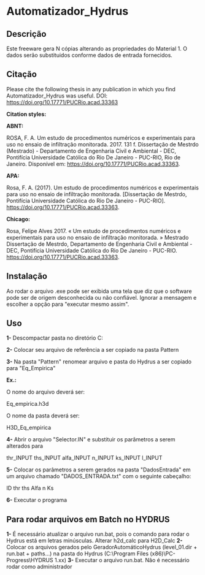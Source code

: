 # Automatizador_Hydrus

## Descrição
Este freeware gera N cópias alterando as propriedades do Material 1. O dados serão substituidos conforme dados de entrada fornecidos.

## Citação
Please cite the following thesis in any publication in which you find Automatizador_Hydrus was useful.
DOI:  https://doi.org/10.17771/PUCRio.acad.33363

__Citation styles:__

__ABNT:__

ROSA, F. A. Um estudo de procedimentos numéricos e experimentais para uso no ensaio de infiltração monitorada. 2017. 131 f. Dissertação de Mestrdo (Mestrado) - Departamento de Engenharia Civil e Ambiental - DEC, Pontifícia Universidade Católica do Rio De Janeiro - PUC-RIO, Rio de Janeiro. Disponível em: https://doi.org/10.17771/PUCRio.acad.33363.


__APA:__

Rosa, F. A. (2017). Um estudo de procedimentos numéricos e experimentais para uso no ensaio de infiltração monitorada. [Dissertação de Mestrdo, Pontifícia Universidade Católica do Rio De Janeiro - PUC-RIO]. https://doi.org/10.17771/PUCRio.acad.33363. 


__Chicago:__

Rosa, Felipe Alves 2017. « Um estudo de procedimentos numéricos e experimentais para uso no ensaio de infiltração monitorada. » Mestrado Dissertação de Mestrdo, Departamento de Engenharia Civil e Ambiental - DEC, Pontifícia Universidade Católica do Rio De Janeiro - PUC-RIO. https://doi.org/10.17771/PUCRio.acad.33363.

## Instalação
Ao rodar o arquivo .exe pode ser exibida uma tela que diz que o software pode ser de origem desconhecida ou não confiável. Ignorar a mensagem e escolher a opção para "executar mesmo assim".

## Uso

__1-__ Descompactar pasta no diretório C:

__2-__ Colocar seu arquivo de referência a ser copiado na pasta Pattern

__3-__ Na pasta "Pattern" renomear arquivo e pasta do Hydrus a ser copiado para "Eq_Empirica"

__Ex.:__ 

  O nome do arquivo deverá ser:

  Eq_empirica.h3d

  O nome da pasta deverá ser:

  H3D_Eq_empirica

__4-__ Abrir o arquivo "Selector.IN" e substituir os parâmetros a serem alterados para

thr_INPUT    ths_INPUT   alfa_INPUT     n_INPUT         ks_INPUT      l_INPUT

__5-__ Colocar os parâmetros a serem gerados na pasta "DadosEntrada" em um arquivo chamado "DADOS_ENTRADA.txt" com o seguinte cabeçalho:

ID	thr	ths	Alfa	n	Ks

__6-__ Executar o programa 


## Para rodar arquivos em Batch no HYDRUS

__1-__ É necessário atualizar o arquivo run.bat, pois o comando para rodar o Hydrus está em letras minúsculas. Alterar h2d_calc para H2D_Calc
__2-__ Colocar os arquivos gerados pelo GeradorAutomáticoHydrus (level_01.dir + run.bat + paths...) na pasta do Hydrus (C:\Program Files (x86)\PC-Progress\HYDRUS 1.xx)
__3-__ Executar o arquivo run.bat. Não é necessário rodar como administrador
